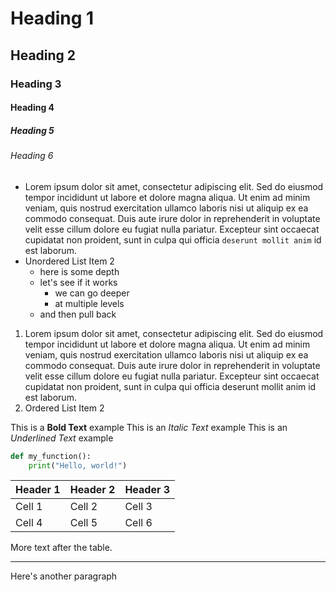 # Heading 1
## Heading 2
### Heading 3
#### Heading 4
##### Heading 5
###### Heading 6

* Lorem ipsum dolor sit amet, consectetur adipiscing elit. Sed do eiusmod tempor incididunt ut labore et dolore magna aliqua. Ut enim ad minim veniam, quis nostrud exercitation ullamco laboris nisi ut aliquip ex ea commodo consequat. Duis aute irure dolor in reprehenderit in voluptate velit esse cillum dolore eu fugiat nulla pariatur. Excepteur sint occaecat cupidatat non proident, sunt in culpa qui officia `deserunt mollit anim` id est laborum.
* Unordered List Item 2
  * here is some depth
  * let's see if it works
    * we can go deeper
    * at multiple levels
  * and then pull back

1. Lorem ipsum dolor sit amet, consectetur adipiscing elit. Sed do eiusmod tempor incididunt ut labore et dolore magna aliqua. Ut enim ad minim veniam, quis nostrud exercitation ullamco laboris nisi ut aliquip ex ea commodo consequat. Duis aute irure dolor in reprehenderit in voluptate velit esse cillum dolore eu fugiat nulla pariatur. Excepteur sint occaecat cupidatat non proident, sunt in culpa qui officia deserunt mollit anim id est laborum.
2. Ordered List Item 2

This is a **Bold Text** example
This is an *Italic Text* example
This is an _Underlined Text_ example

```python
def my_function():
    print("Hello, world!")
```

| Header 1 | Header 2 | Header 3 |
| -------- | -------- | -------- |
| Cell 1   | Cell 2   | Cell 3   |
| Cell 4   | Cell 5   | Cell 6   |

More text after the table.

---

Here's another paragraph
